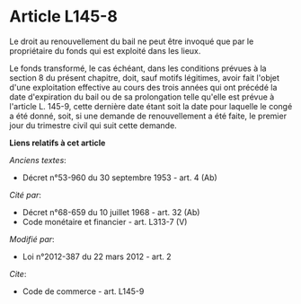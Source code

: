 # Article L145-8

Le droit au renouvellement du bail ne peut être invoqué que par le propriétaire du fonds qui est exploité dans les lieux. 

Le fonds transformé, le cas échéant, dans les conditions prévues à la section 8 du présent chapitre, doit, sauf motifs
légitimes, avoir fait l'objet d'une exploitation effective au cours des trois années qui ont précédé la date d'expiration du
bail ou de sa prolongation telle qu'elle est prévue à l'article L. 145-9, cette dernière date étant soit la date pour
laquelle le congé a été donné, soit, si une demande de renouvellement a été faite, le premier jour du trimestre civil qui
suit cette demande.

**Liens relatifs à cet article**

_Anciens textes_:

  - Décret n°53-960 du 30 septembre 1953 - art. 4 (Ab)

_Cité par_:

  - Décret n°68-659 du 10 juillet 1968 - art. 32 (Ab)
  - Code monétaire et financier - art. L313-7 (V)

_Modifié par_:

  - Loi n°2012-387 du 22 mars 2012 - art. 2

_Cite_:

  - Code de commerce - art. L145-9
